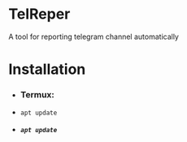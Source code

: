 # TelReper
A tool for reporting telegram channel automatically
<h1>Installation</h1>
<ul>
  <li>
    <h3>Termux:</h3>
    <li><code>apt update</code></li>
    <li><code><h5>apt update</h5></code></li>
  </li>
</ul>
